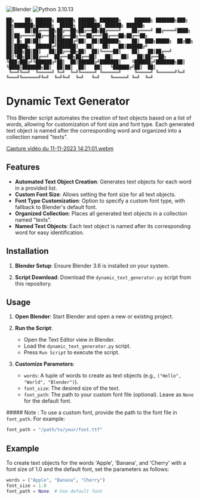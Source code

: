 ![Blender](https://img.shields.io/badge/Blender-orange)
![Python 3.10.13](https://img.shields.io/badge/Python-3.10.13-blue)
```
██╗    ██╗ ██████╗ ██████╗ ██████╗ ███████╗     ██████╗ ███████╗███╗   ██╗███████╗██████╗  █████╗ ████████╗ ██████╗ ██████╗ 
██║    ██║██╔═══██╗██╔══██╗██╔══██╗██╔════╝    ██╔════╝ ██╔════╝████╗  ██║██╔════╝██╔══██╗██╔══██╗╚══██╔══╝██╔═══██╗██╔══██╗
██║ █╗ ██║██║   ██║██████╔╝██║  ██║███████╗    ██║  ███╗█████╗  ██╔██╗ ██║█████╗  ██████╔╝███████║   ██║   ██║   ██║██████╔╝
██║███╗██║██║   ██║██╔══██╗██║  ██║╚════██║    ██║   ██║██╔══╝  ██║╚██╗██║██╔══╝  ██╔══██╗██╔══██║   ██║   ██║   ██║██╔══██╗
╚███╔███╔╝╚██████╔╝██║  ██║██████╔╝███████║    ╚██████╔╝███████╗██║ ╚████║███████╗██║  ██║██║  ██║   ██║   ╚██████╔╝██║  ██║
 ╚══╝╚══╝  ╚═════╝ ╚═╝  ╚═╝╚═════╝ ╚══════╝     ╚═════╝ ╚══════╝╚═╝  ╚═══╝╚══════╝╚═╝  ╚═╝╚═╝  ╚═╝   ╚═╝    ╚═════╝ ╚═╝  ╚═╝
```
# Dynamic Text Generator

This Blender script automates the creation of text objects based on a list of words, allowing for customization of font size and font type. Each generated text object is named after the corresponding word and organized into a collection named "texts".

[Capture vidéo du 11-11-2023 14:21:01.webm](https://github.com/SECRET-GUEST/animation/assets/92639080/9ec2b7b5-00b7-4a79-9a61-6eead8f39b9f)

## Features

- **Automated Text Object Creation**: Generates text objects for each word in a provided list.
- **Custom Font Size**: Allows setting the font size for all text objects.
- **Font Type Customization**: Option to specify a custom font type, with fallback to Blender's default font.
- **Organized Collection**: Places all generated text objects in a collection named "texts".
- **Named Text Objects**: Each text object is named after its corresponding word for easy identification.

## Installation

1. **Blender Setup**:
   Ensure Blender 3.6 is installed on your system.

2. **Script Download**:
   Download the `dynamic_text_generator.py` script from this repository.

## Usage

1. **Open Blender**:
   Start Blender and open a new or existing project.

2. **Run the Script**:
   - Open the Text Editor view in Blender.
   - Load the `dynamic_text_generator.py` script.
   - Press `Run Script` to execute the script.

3. **Customize Parameters**:
   - `words`: A tuple of words to create as text objects (e.g., `("Hello", "World", "Blender")`).
   - `font_size`: The desired size of the text.
   - `font_path`: The path to your custom font file (optional). Leave as `None` for the default font.

##### Note : To use a custom font, provide the path to the font file in `font_path`. For example:

```python
font_path = "/path/to/your/font.ttf"
```

## Example

To create text objects for the words 'Apple', 'Banana', and 'Cherry' with a font size of 1.0 and the default font, set the parameters as follows:

```python
words = ("Apple", "Banana", "Cherry")
font_size = 1.0
font_path = None  # Use default font
```

